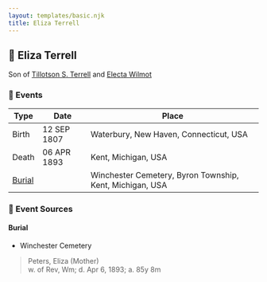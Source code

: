```yaml
---
layout: templates/basic.njk
title: Eliza Terrell
---
```

## 🔵 Eliza Terrell

Son of [Tillotson S. Terrell](/people/2/25548435) and [Electa Wilmot](/people/7/77370498)

### 📆 Events

Type | Date | Place
------ | ------ | ------
Birth | 12 SEP 1807 | Waterbury, New Haven, Connecticut, USA
Death | 06 APR 1893 | Kent, Michigan, USA
[Burial](#event-event-4) |  | Winchester Cemetery, Byron Township, Kent, Michigan, USA

### 📰 Event Sources

#### <a id="event-event-4"></a> Burial
* Winchester Cemetery
>   
  > Peters, Eliza (Mother)  
  > w. of Rev, Wm; d. Apr 6, 1893; a. 85y 8m
